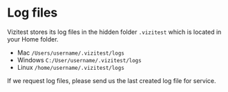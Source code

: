 # Log files

Vizitest stores its log files in the hidden folder ```.vizitest``` which is located in your Home folder.

- Mac ```/Users/username/.vizitest/logs```
- Windows ```C:/User/username/.vizitest/logs```
- Linux ```/home/username/.vizitest/logs```

If we request log files, please send us the last created log file for service.
